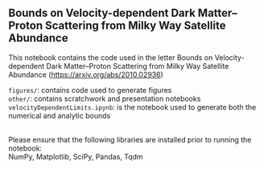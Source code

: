Bounds on Velocity-dependent Dark Matter–Proton Scattering from Milky Way Satellite Abundance
------------------------------
This notebook contains the code used in the letter Bounds on Velocity-dependent Dark Matter–Proton Scattering from Milky Way Satellite Abundance (https://arxiv.org/abs/2010.02936)


`figures/`: contains code used to generate figures<br>
`other/`: contains scratchwork and presentation notebooks<br>
`velocityDependentLimits.ipynb`: is the notebook used to generate both the numerical and analytic bounds<br><br>

Please ensure that the following libraries are installed prior to running the notebook:<br>
NumPy, Matplotlib, SciPy, Pandas, Tqdm 
